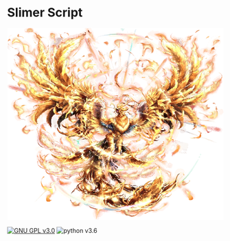 # Slimer Script

<p align="center">
  <img src="https://raw.githubusercontent.com/IAmTerror/phoenix_down_script/master/img/esper_phoenix.png" />
</p>

[![GNU GPL v3.0](https://img.shields.io/badge/licence-GNU%20GPL%20v3.0-blue)](https://github.com/IAmTerror/phoenix_down_script/blob/master/LICENSE) ![python v3.6](https://img.shields.io/badge/python-v3.6-blue)

